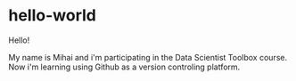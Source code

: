 hello-world
===========

Hello!

My name is Mihai and i'm participating in the Data Scientist Toolbox course.
Now i'm learning using Github as a version controling platform.
